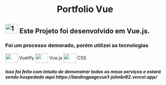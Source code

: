 <h1 align="center"> Portfolio Vue </h1>


 ## <img  alt="1" height="30" width="40" src="https://icongr.am/clarity/check.svg?size=148&color=00b81f"> Este Projeto foi desenvolvido em Vue.js.

<h3> Foi um processo demorado, porém utilizei as tecnologias</h3>


<img align="center" height="30" width="40" src="https://cdn.jsdelivr.net/gh/devicons/devicon/icons/vuetify/vuetify-original.svg"> Vuetify
<img align="center" height="30" width="40" src="https://cdn.jsdelivr.net/gh/devicons/devicon/icons/vuejs/vuejs-original.svg"> Vue.js
<img align="center" height="30" width="40" src="https://cdn.jsdelivr.net/gh/devicons/devicon/icons/css3/css3-original.svg"> CSS

<h5> Isso foi feito com intuito de demonstrar todos os meus serviços e estará sendo hospedado aqui https://landingpagevue1-johnbr82.vercel.app/</h5>

